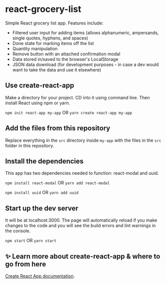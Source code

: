 # react-grocery-list
Simple React grocery list app. Features include:
* Filtered user input for adding items (allows alphanumeric, ampersands, single quotes, hyphens, and spaces)
* Done state for marking items off the list
* Quantity manipulation
* Remove button with an attached confirmation modal
* Data stored in/saved to the browser's LocalStorage
* JSON data download (for development purposes - in case a dev would want to take the data and use it elsewhere)

## Use create-react-app
Make a directory for your project. CD into it using command line. Then install React using npm or yarn.

``` npm init react-app my-app ```
OR
``` yarn create react-app my-app ```

## Add the files from this repository
Replace everything in the ``src`` directory inside ``my-app`` with the files in the ``src`` folder in this repository.

## Install the dependencies
This app has two dependencies needed to function: react-modal and uuid.

``` npm install react-modal ```
OR
``` yarn add react-modal ```

``` npm install uuid ```
OR
``` yarn add uuid ```

## Start up the dev server
It will be at localhost:3000. The page will automatically reload if you make changes to the code and you will see the build errors and lint warnings in the console.

``` npm start ```
OR
``` yarn start ```

## :sparkles: Learn more about create-react-app & where to go from here
[Create React App documentation](https://facebook.github.io/create-react-app/docs/getting-started).
